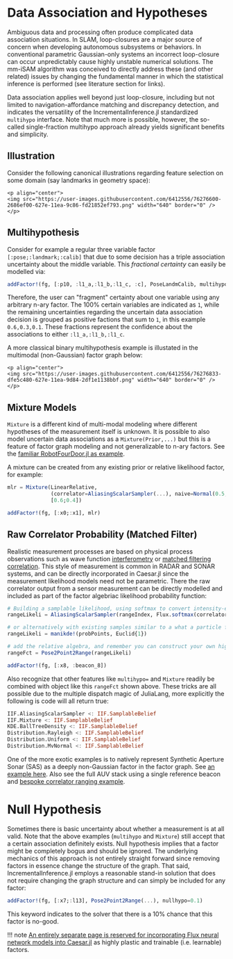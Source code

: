 # Data Association and Hypotheses

Ambiguous data and processing often produce complicated data association situations.  In SLAM, loop-closures are a major source of concern when developing autonomous subsystems or behaviors.  In conventional parametric Gaussian-only systems an incorrect loop-closure can occur unpredictably cause highly unstable numerical solutions.  The mm-iSAM algorithm was conceived to directly address these (and other related) issues by changing the fundamental manner in which the statistical inference is performed (see literature section for links).

Data association applies well beyond just loop-closure, including but not limited to navigation-affordance matching and discrepancy detection, and indicates the versatility of the IncrementalInference.jl standardized `multihypo` interface.  Note that much more is possible, however, the so-called single-fraction multihypo approach already yields significant benefits and simplicity.

## Illustration

Consider the following canonical illustrations regarding feature selection on some domain (say landmarks in geometry space):

```@raw html
<p align="center">
<img src="https://user-images.githubusercontent.com/6412556/76276600-2686ef00-627e-11ea-9c86-fd21852ef793.png" width="640" border="0" />
</p>
```

## Multihypothesis

Consider for example a regular three variable factor `[:pose;:landmark;:calib]` that due to some decision has a triple association uncertainty about the middle variable.  This *fractional certainty* can easily be modelled via:
```julia
addFactor!(fg, [:p10, :l1_a,:l1_b,:l1_c, :c], PoseLandmCalib, multihypo=[1; 0.6;0.3;0.1; 1])
```
Therefore, the user can "fragment" certainty about one variable using any arbitrary n-ary factor.  The 100% certain variables are indicated as `1`, while the remaining uncertainties regarding the uncertain data association decision is grouped as positive factions that sum to `1`, in this example `0.6,0.3,0.1`.  These fractions represent the confidence about the associations to either `:l1_a,:l1_b,:l1_c`.

A more classical binary multihypothesis example is illustated in the multimodal (non-Gaussian) factor graph below:

```@raw html
<p align="center">
<img src="https://user-images.githubusercontent.com/6412556/76276833-dfe5c480-627e-11ea-9d84-2df1e1138bbf.png" width="640" border="0" />
</p>
```

## Mixture Models

`Mixture` is a different kind of multi-modal modeling where different hypotheses of the measurement itself is unknown.  It is possible to also model uncertain data associations as a `Mixture(Prior,...)` but this is a feature of factor graph modeling and not generalizable to n-ary factors.  See the [familiar RobotFourDoor.jl as example](https://github.com/JuliaRobotics/IncrementalInference.jl/blob/c9a69ee4cdd3868019ac53b14dba9690d80ec3fa/examples/RobotFourDoor.jl#L18-L20).

A mixture can be created from any existing prior or relative likelihood factor, for example:
```julia
mlr = Mixture(LinearRelative, 
              (correlator=AliasingScalarSampler(...), naive=Normal(0.5,5)),
              [0.6;0.4])

addFactor!(fg, [:x0;:x1], mlr)
```

## Raw Correlator Probability (Matched Filter)

Realistic measurement processes are based on physical process observations such as wave function [interferometry](https://en.wikipedia.org/wiki/Interferometry) or [matched filtering correlation](https://en.wikipedia.org/wiki/Matched_filter).  This style of measurement is common in RADAR and SONAR systems, and can be directly incorporated in Caesar.jl since the measurement likelihood models need not be parametric.  There the raw correlator output from a sensor measurement can be directly modelled and included as part of the factor algebriac likelihood probability function:
```julia
# Building a samplable likelihood, using softmax to convert intensity-energy into a pseudo-probability
rangeLikeli = AliasingScalarSampler(rangeIndex, Flux.softmax(correlatorIntensity))

# or alternatively with existing samples similar to a what a particle filter would have done
rangeLikeli = manikde!(probPoints, Euclid{1})

# add the relative algebra, and remember you can construct your own highly non-linear factor
rangeFct = Pose2Point2Range(rangeLikeli)

addFactor!(fg, [:x8, :beacon_8])
```

Also recognize that other features like `multihypo=` and `Mixture` readily be combined with object like this `rangeFct` shown above.  These tricks are all possible due to the multiple dispatch magic of JuliaLang, more explicitly the following is code will all return true:
```julia
IIF.AliasingScalarSampler <: IIF.SamplableBelief
IIF.Mixture <: IIF.SamplableBelief
KDE.BallTreeDensity <: IIF.SamplableBelief
Distribution.Rayleigh <: IIF.SamplableBelief
Distribution.Uniform <: IIF.SamplableBelief
Distribution.MvNormal <: IIF.SamplableBelief
```

One of the more exotic examples is to natively represent Synthetic Aperture Sonar (SAS) as a deeply non-Gaussian factor in the factor graph.  See [an example here](https://juliarobotics.org/Caesar.jl/latest/examples/examples/#Synthetic-Aperture-Sonar-SLAM).  Also see the full AUV stack using a single reference beacon and [bespoke correlator ranging example](https://juliarobotics.org/Caesar.jl/latest/examples/examples/#Towards-Real-Time-Underwater-Acoustic-Navigation).

# Null Hypothesis

Sometimes there is basic uncertainty about whether a measurement is at all valid.  Note that the above examples (`multihypo` and `Mixture`) still accept that a certain association definitely exists.  Null hypothesis implies that a factor might be completely bogus and should be ignored.  The underlying mechanics of this approach is not entirely straight forward since removing factors in essence change the structure of the graph.  That said, IncrementalInference.jl employs a reasonable stand-in solution that does not require changing the graph structure and can simply be included for any factor:
```julia
addFactor!(fg, [:x7;:l13], Pose2Point2Range(...), nullhypo=0.1)
```

This keyword indicates to the solver that there is a 10% chance that this factor is no-good.

!!! note
    [An entirely separate page is reserved for incorporating Flux neural network models into Caesar.jl](flux_factors.md) as highly plastic and trainable (i.e. learnable) factors.